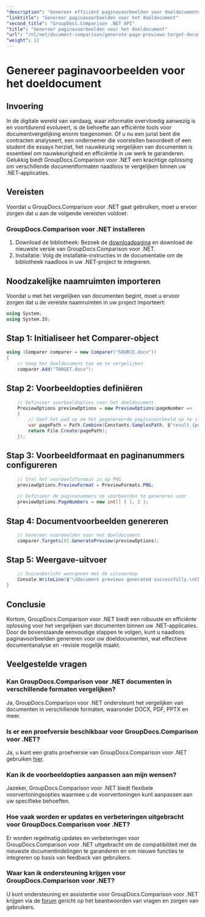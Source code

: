 ```yaml
---
"description": "Genereer efficiënt paginavoorbeelden voor doeldocumenten met GroupDocs.Comparison voor .NET. Volg onze stapsgewijze handleiding voor naadloze documentvergelijking."
"linktitle": "Genereer paginavoorbeelden voor het doeldocument"
"second_title": "GroupDocs.Comparison .NET API"
"title": "Genereer paginavoorbeelden voor het doeldocument"
"url": "/nl/net/document-comparison/generate-page-previews-target-document/"
"weight": 12
---
```


# Genereer paginavoorbeelden voor het doeldocument

## Invoering
In de digitale wereld van vandaag, waar informatie overvloedig aanwezig is en voortdurend evolueert, is de behoefte aan efficiënte tools voor documentvergelijking enorm toegenomen. Of u nu een jurist bent die contracten analyseert, een ondernemer die voorstellen beoordeelt of een student die essays herziet, het nauwkeurig vergelijken van documenten is essentieel om nauwkeurigheid en efficiëntie in uw werk te garanderen. Gelukkig biedt GroupDocs.Comparison voor .NET een krachtige oplossing om verschillende documentformaten naadloos te vergelijken binnen uw .NET-applicaties.
## Vereisten
Voordat u GroupDocs.Comparison voor .NET gaat gebruiken, moet u ervoor zorgen dat u aan de volgende vereisten voldoet:
### GroupDocs.Comparison voor .NET installeren
1. Download de bibliotheek: Bezoek de [downloadpagina](https://releases.groupdocs.com/comparison/net/) en download de nieuwste versie van GroupDocs.Comparison voor .NET.
2. Installatie: Volg de installatie-instructies in de documentatie om de bibliotheek naadloos in uw .NET-project te integreren.

## Noodzakelijke naamruimten importeren
Voordat u met het vergelijken van documenten begint, moet u ervoor zorgen dat u de vereiste naamruimten in uw project importeert:
```csharp
using System;
using System.IO;

```
## Stap 1: Initialiseer het Comparer-object
```csharp
using (Comparer comparer = new Comparer("SOURCE.docx"))
{
    // Voeg het doeldocument toe om te vergelijken
    comparer.Add("TARGET.docx");
```
## Stap 2: Voorbeeldopties definiëren
```csharp
    // Definieer voorbeeldopties voor het doeldocument
    PreviewOptions previewOptions = new PreviewOptions(pageNumber =>
    {
        // Geef het pad op om het gegenereerde paginavoorbeeld op te slaan
        var pagePath = Path.Combine(Constants.SamplesPath, $"result_{pageNumber}.png");
        return File.Create(pagePath);
    });
```
## Stap 3: Voorbeeldformaat en paginanummers configureren
```csharp
    // Stel het voorbeeldformaat in op PNG
    previewOptions.PreviewFormat = PreviewFormats.PNG;
    
    // Definieer de paginanummers om voorbeelden te genereren voor
    previewOptions.PageNumbers = new int[] { 1, 2 };
```
## Stap 4: Documentvoorbeelden genereren
```csharp
    // Genereer voorbeelden voor het doeldocument
    comparer.Targets[0].GeneratePreview(previewOptions);
```
## Stap 5: Weergave-uitvoer
```csharp
    // Succesbericht weergeven met de uitvoermap
    Console.WriteLine($"\nDocument previews generated successfully.\nCheck output in {Directory.GetCurrentDirectory()}.");
}
```

## Conclusie
Kortom, GroupDocs.Comparison voor .NET biedt een robuuste en efficiënte oplossing voor het vergelijken van documenten binnen uw .NET-applicaties. Door de bovenstaande eenvoudige stappen te volgen, kunt u naadloos paginavoorbeelden genereren voor uw doeldocumenten, wat effectieve documentanalyse en -revisie mogelijk maakt.
## Veelgestelde vragen
### Kan GroupDocs.Comparison voor .NET documenten in verschillende formaten vergelijken?
Ja, GroupDocs.Comparison voor .NET ondersteunt het vergelijken van documenten in verschillende formaten, waaronder DOCX, PDF, PPTX en meer.
### Is er een proefversie beschikbaar voor GroupDocs.Comparison voor .NET?
Ja, u kunt een gratis proefversie van GroupDocs.Comparison voor .NET gebruiken [hier](https://releases.groupdocs.com/).
### Kan ik de voorbeeldopties aanpassen aan mijn wensen?
Jazeker, GroupDocs.Comparison voor .NET biedt flexibele voorvertoningsopties waarmee u de voorvertoningen kunt aanpassen aan uw specifieke behoeften.
### Hoe vaak worden er updates en verbeteringen uitgebracht voor GroupDocs.Comparison voor .NET?
Er worden regelmatig updates en verbeteringen voor GroupDocs.Comparison voor .NET uitgebracht om de compatibiliteit met de nieuwste documentindelingen te garanderen en om nieuwe functies te integreren op basis van feedback van gebruikers.
### Waar kan ik ondersteuning krijgen voor GroupDocs.Comparison voor .NET?
U kunt ondersteuning en assistentie voor GroupDocs.Comparison voor .NET krijgen via de [forum](https://forum.groupdocs.com/c/comparison/12) gericht op het beantwoorden van vragen en zorgen van gebruikers.